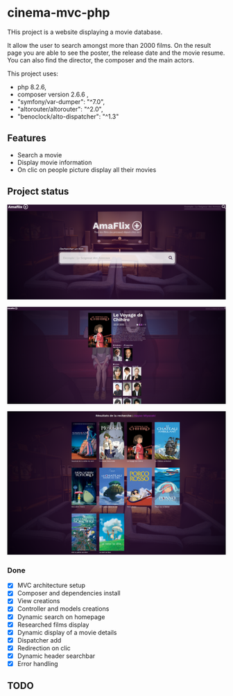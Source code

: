 # cinema-mvc-php

THis project is a website displaying a movie database.

It allow the user to search amongst more than 2000 films. On the result page you are able to see the poster, the release date and the movie resume. You can also find the director, the composer and the main actors.

This project uses:

- php 8.2.6,
- composer version 2.6.6 ,
- "symfony/var-dumper": "^7.0",
- "altorouter/altorouter": "^2.0",
- "benoclock/alto-dispatcher": "^1.3"

## Features

- Search a movie
- Display movie information
- On clic on people picture display all their movies

## Project status

![homepage](/public/images/homepage.png)

![result](/public/images/resultat.png)

![research by director](/public/images/recherche_par_realisateur.png)

### Done

- [x] MVC architecture setup
- [x] Composer and dependencies install
- [x] View creations
- [x] Controller and models creations
- [x] Dynamic search on homepage
- [x] Researched films display
- [x] Dynamic display of a movie details
- [x] Dispatcher add
- [x] Redirection on clic
- [x] Dynamic header searchbar
- [x] Error handling

## TODO